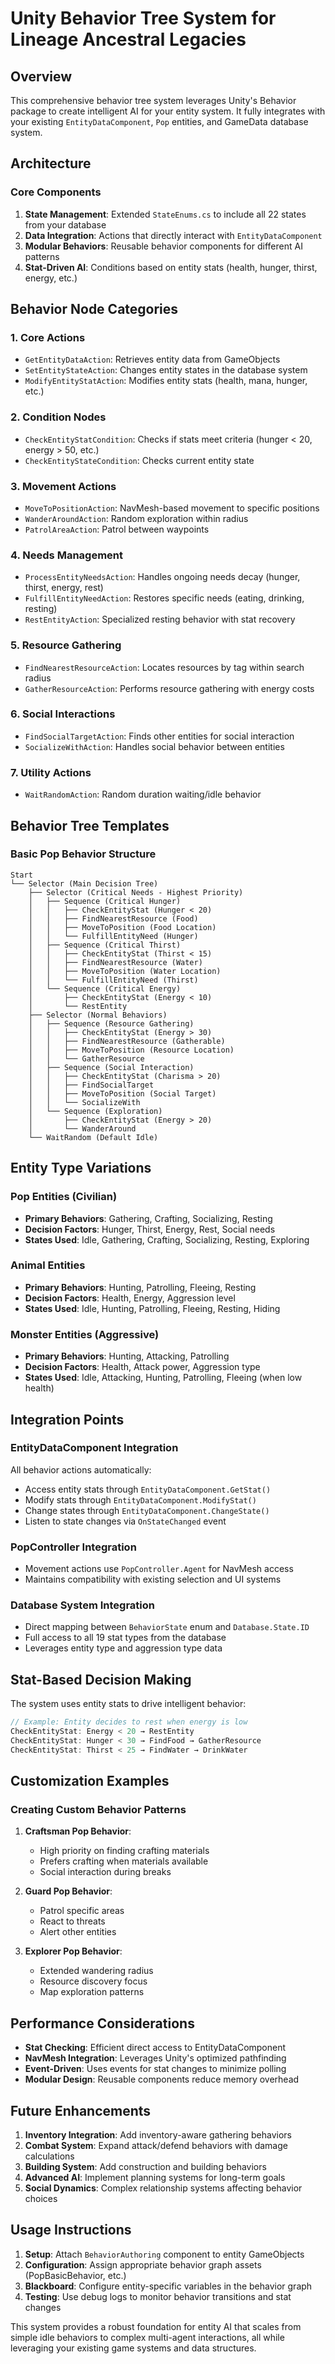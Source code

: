 # Unity Behavior Tree System for Lineage Ancestral Legacies

## Overview

This comprehensive behavior tree system leverages Unity's Behavior package to create intelligent AI for your entity system. It fully integrates with your existing `EntityDataComponent`, `Pop` entities, and GameData database system.

## Architecture

### Core Components

1. **State Management**: Extended `StateEnums.cs` to include all 22 states from your database
2. **Data Integration**: Actions that directly interact with `EntityDataComponent`
3. **Modular Behaviors**: Reusable behavior components for different AI patterns
4. **Stat-Driven AI**: Conditions based on entity stats (health, hunger, thirst, energy, etc.)

## Behavior Node Categories

### 1. Core Actions
- `GetEntityDataAction`: Retrieves entity data from GameObjects
- `SetEntityStateAction`: Changes entity states in the database system
- `ModifyEntityStatAction`: Modifies entity stats (health, mana, hunger, etc.)

### 2. Condition Nodes
- `CheckEntityStatCondition`: Checks if stats meet criteria (hunger < 20, energy > 50, etc.)
- `CheckEntityStateCondition`: Checks current entity state

### 3. Movement Actions
- `MoveToPositionAction`: NavMesh-based movement to specific positions
- `WanderAroundAction`: Random exploration within radius
- `PatrolAreaAction`: Patrol between waypoints

### 4. Needs Management
- `ProcessEntityNeedsAction`: Handles ongoing needs decay (hunger, thirst, energy, rest)
- `FulfillEntityNeedAction`: Restores specific needs (eating, drinking, resting)
- `RestEntityAction`: Specialized resting behavior with stat recovery

### 5. Resource Gathering
- `FindNearestResourceAction`: Locates resources by tag within search radius
- `GatherResourceAction`: Performs resource gathering with energy costs

### 6. Social Interactions
- `FindSocialTargetAction`: Finds other entities for social interaction
- `SocializeWithAction`: Handles social behavior between entities

### 7. Utility Actions
- `WaitRandomAction`: Random duration waiting/idle behavior

## Behavior Tree Templates

### Basic Pop Behavior Structure
```
Start
└── Selector (Main Decision Tree)
    ├── Selector (Critical Needs - Highest Priority)
    │   ├── Sequence (Critical Hunger)
    │   │   ├── CheckEntityStat (Hunger < 20)
    │   │   ├── FindNearestResource (Food)
    │   │   ├── MoveToPosition (Food Location)
    │   │   └── FulfillEntityNeed (Hunger)
    │   ├── Sequence (Critical Thirst)
    │   │   ├── CheckEntityStat (Thirst < 15)
    │   │   ├── FindNearestResource (Water)
    │   │   ├── MoveToPosition (Water Location)
    │   │   └── FulfillEntityNeed (Thirst)
    │   └── Sequence (Critical Energy)
    │       ├── CheckEntityStat (Energy < 10)
    │       └── RestEntity
    ├── Selector (Normal Behaviors)
    │   ├── Sequence (Resource Gathering)
    │   │   ├── CheckEntityStat (Energy > 30)
    │   │   ├── FindNearestResource (Gatherable)
    │   │   ├── MoveToPosition (Resource Location)
    │   │   └── GatherResource
    │   ├── Sequence (Social Interaction)
    │   │   ├── CheckEntityStat (Charisma > 20)
    │   │   ├── FindSocialTarget
    │   │   ├── MoveToPosition (Social Target)
    │   │   └── SocializeWith
    │   └── Sequence (Exploration)
    │       ├── CheckEntityStat (Energy > 20)
    │       └── WanderAround
    └── WaitRandom (Default Idle)
```

## Entity Type Variations

### Pop Entities (Civilian)
- **Primary Behaviors**: Gathering, Crafting, Socializing, Resting
- **Decision Factors**: Hunger, Thirst, Energy, Rest, Social needs
- **States Used**: Idle, Gathering, Crafting, Socializing, Resting, Exploring

### Animal Entities
- **Primary Behaviors**: Hunting, Patrolling, Fleeing, Resting
- **Decision Factors**: Health, Energy, Aggression level
- **States Used**: Idle, Hunting, Patrolling, Fleeing, Resting, Hiding

### Monster Entities (Aggressive)
- **Primary Behaviors**: Hunting, Attacking, Patrolling
- **Decision Factors**: Health, Attack power, Aggression type
- **States Used**: Idle, Attacking, Hunting, Patrolling, Fleeing (when low health)

## Integration Points

### EntityDataComponent Integration
All behavior actions automatically:
- Access entity stats through `EntityDataComponent.GetStat()`
- Modify stats through `EntityDataComponent.ModifyStat()`
- Change states through `EntityDataComponent.ChangeState()`
- Listen to state changes via `OnStateChanged` event

### PopController Integration
- Movement actions use `PopController.Agent` for NavMesh access
- Maintains compatibility with existing selection and UI systems

### Database System Integration
- Direct mapping between `BehaviorState` enum and `Database.State.ID`
- Full access to all 19 stat types from the database
- Leverages entity type and aggression type data

## Stat-Based Decision Making

The system uses entity stats to drive intelligent behavior:

```csharp
// Example: Entity decides to rest when energy is low
CheckEntityStat: Energy < 20 → RestEntity
CheckEntityStat: Hunger < 30 → FindFood → GatherResource
CheckEntityStat: Thirst < 25 → FindWater → DrinkWater
```

## Customization Examples

### Creating Custom Behavior Patterns

1. **Craftsman Pop Behavior**:
   - High priority on finding crafting materials
   - Prefers crafting when materials available
   - Social interaction during breaks

2. **Guard Pop Behavior**:
   - Patrol specific areas
   - React to threats
   - Alert other entities

3. **Explorer Pop Behavior**:
   - Extended wandering radius
   - Resource discovery focus
   - Map exploration patterns

## Performance Considerations

- **Stat Checking**: Efficient direct access to EntityDataComponent
- **NavMesh Integration**: Leverages Unity's optimized pathfinding
- **Event-Driven**: Uses events for stat changes to minimize polling
- **Modular Design**: Reusable components reduce memory overhead

## Future Enhancements

1. **Inventory Integration**: Add inventory-aware gathering behaviors
2. **Combat System**: Expand attack/defend behaviors with damage calculations
3. **Building System**: Add construction and building behaviors
4. **Advanced AI**: Implement planning systems for long-term goals
5. **Social Dynamics**: Complex relationship systems affecting behavior choices

## Usage Instructions

1. **Setup**: Attach `BehaviorAuthoring` component to entity GameObjects
2. **Configuration**: Assign appropriate behavior graph assets (PopBasicBehavior, etc.)
3. **Blackboard**: Configure entity-specific variables in the behavior graph
4. **Testing**: Use debug logs to monitor behavior transitions and stat changes

This system provides a robust foundation for entity AI that scales from simple idle behaviors to complex multi-agent interactions, all while leveraging your existing game systems and data structures.
